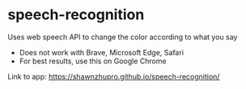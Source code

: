 # speech-recognition
Uses web speech API to change the color according to what you say
- Does not work with Brave, Microsoft Edge, Safari
- For best results, use this on Google Chrome

Link to app: https://shawnzhupro.github.io/speech-recognition/
